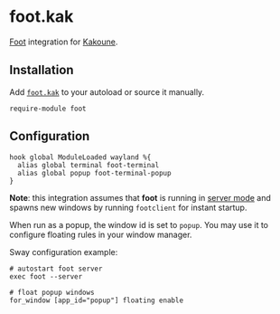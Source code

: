 # foot.kak

[Foot] integration for [Kakoune].

[Foot]: https://codeberg.org/dnkl/foot
[kakoune]: https://kakoune.org

## Installation

Add [`foot.kak`](rc/foot.kak) to your autoload or source it manually.

```kak
require-module foot
```

## Configuration

```kak
hook global ModuleLoaded wayland %{
  alias global terminal foot-terminal
  alias global popup foot-terminal-popup
}
```

**Note**: this integration assumes that **foot** is running in
[server mode][server-mode] and spawns new windows by running `footclient` for
instant startup.

When run as a popup, the window id is set to `popup`. You may use it to
configure floating rules in your window manager.

Sway configuration example:

```
# autostart foot server
exec foot --server

# float popup windows
for_window [app_id="popup"] floating enable
```

[sway]: https://swaywm.org
[server-mode]: https://codeberg.org/dnkl/foot#user-content-server-daemon-mode
